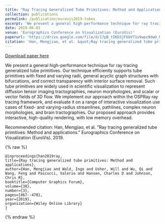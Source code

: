```yaml
---
title: "Ray Tracing Generalized Tube Primitives: Method and Applications"
collection: publications
permalink: /publication/eurovis2019-tubes
excerpt: 'We present a general high-performance technique for ray tracing generalized tube primitives. Our technique efficiently supports tube primitives with fixed and varying radii, general acyclic graph structures with bifurcations, and correct transparency with interior surface removal. Such tube primitives are widely used in scientific visualization to represent diffusion tensor imaging tractographies, neuron morphologies, and scalar or vector fields of 3D flow. We implement our approach within the OSPRay ray tracing framework, and evaluate it on a range of interactive visualization use cases of fixed- and varying-radius streamlines, pathlines, complex neuron morphologies, and brain tractographies. Our proposed approach provides interactive, high-quality rendering, with low memory overhead.'
date: 2019-06-01
venue: 'Eurographics Conference on Visualization (EuroVis)'
paperurl: 'https://drive.google.com/file/d/17pB_tIKD3jF6bVT1u9wpx9dwO_MqD-n6/view?usp=sharing'
citation: 'Han, Mengjiao, et al. &quot;Ray tracing generalized tube primitives: Method and applications.&quot; Eurographics Conference on Visualization (EuroVis). 2019.'
---
```


<a href='https://drive.google.com/file/d/17pB_tIKD3jF6bVT1u9wpx9dwO_MqD-n6/view?usp=sharing'>Download paper here</a>

We present a general high-performance technique for ray tracing generalized tube primitives. Our technique efficiently supports tube primitives with fixed and varying radii, general acyclic graph structures with bifurcations, and correct transparency with interior surface removal. Such tube primitives are widely used in scientific visualization to represent diffusion tensor imaging tractographies, neuron morphologies, and scalar or vector fields of 3D flow. We implement our approach within the OSPRay ray tracing framework, and evaluate it on a range of interactive visualization use cases of fixed- and varying-radius streamlines, pathlines, complex neuron morphologies, and brain tractographies. Our proposed approach provides interactive, high-quality rendering, with low memory overhead.

Recommended citation: Han, Mengjiao, et al. "Ray tracing generalized tube primitives: Method and applications." Eurographics Conference on Visualization (EuroVis). 2019.

{% raw %}
```
@inproceedings{han2019ray,
title={Ray tracing generalized tube primitives: Method and applications},
author={Han, Mengjiao and Wald, Ingo and Usher, Will and Wu, Qi and Wang, Feng and Pascucci, Valerio and Hansen, Charles D and Johnson, Chris R},
booktitle={Computer Graphics Forum},
volume={38},
number={3},
pages={467--478},
year={2019},
organization={Wiley Online Library}
}
```
{% endraw %}
